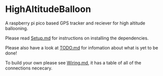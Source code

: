 # HighAltitudeBalloon
A raspberry pi pico based GPS tracker and reciever for high altitude ballooning.

Please read [Setup.md](https://github.com/OxfordAerospaceAndRocketrySociety/HighAltitudeBalloon/blob/main/Setup.md) for instructions on installing the dependencies.

Please also have a look at [TODO.md](https://github.com/OxfordAerospaceAndRocketrySociety/HighAltitudeBalloon/blob/main/TODO.md) for infomation about what is yet to be done!

To build your own please see [Wiring.md](https://github.com/OxfordAerospaceAndRocketrySociety/HighAltitudeBalloon/blob/main/Wiring.md), it has a table of all of the connections nececary.
